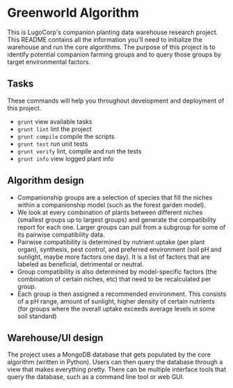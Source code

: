 # Greenworld Algorithm
This is LugoCorp's companion planting data warehouse research project.
This README contains all the information you'll need to initialize the warehouse and run the core algorithms.
The purpose of this project is to identify potential companion farming groups and to query those groups by target environmental factors.

## Tasks
These commands will help you throughout development and deployment of this project.

- `grunt` view available tasks
- `grunt lint` lint the project
- `grunt compile` compile the scripts
- `grunt test` run unit tests
- `grunt verify` lint, compile and run the tests
- `grunt info` view logged plant info

## Algorithm design
- Companionship groups are a selection of species that fill the niches within a companionship model (such as the forest garden model).
- We look at every combination of plants between different niches (smallest groups up to largest groups) and generate the compatibility report for each one. Larger groups can pull from a subgroup for some of its pairwise compatibility data.
- Pairwise compatibility is determined by nutrient uptake (per plant organ), synthesis, pest control, and preferred environment (soil pH and sunlight, maybe more factors one day). It is a list of factors that are labeled as beneficial, detrimental or neutral.
- Group compatibility is also determined by model-specific factors (the combination of certain niches, etc) that need to be recalculated per group.
- Each group is then assigned a recommended environment. This consists of a pH range, amount of sunlight, higher density of certain nutrients (for groups where the overall uptake exceeds average levels in some soil standard)

## Warehouse/UI design
The project uses a MongoDB database that gets populated by the core algorithm (written in Python).
Users can then query the database through a view that makes everything pretty.
There can be multiple interface tools that query the database, such as a command line tool or web GUI.